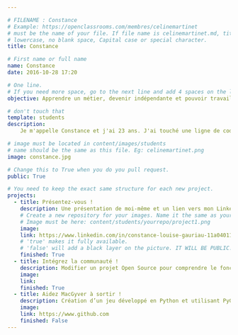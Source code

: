 ```yaml
---

# FILENAME : Constance
# Example: https://openclassrooms.com/membres/celinemartinet
# must be the name of your file. If file name is celinemartinet.md, title is celinemartinet.
# lowercase, no blank space, Capital case or special character.
title: Constance

# First name or full name
name: Constance
date: 2016-10-28 17:20

# One line.
# If you need more space, go to the next line and add 4 spaces on the left, as in 'description'.
objective: Apprendre un métier, devenir indépendante et pouvoir travailler d'un bureau ou dans mon canapé.

# don't touch that
template: students
description:
    Je m'appelle Constance et j'ai 23 ans. J'ai touché une ligne de code pour la première fois à 13 ans et j'ai tout de suite adoré ça. Je suis la formation python sur OpenClassrooms.

# image must be located in content/images/students
# name should be the same as this file. Eg: celinemartinet.png
image: constance.jpg

# Change this to True when you do you pull request.
public: True

# You need to keep the exact same structure for each new project.
projects:
  - title: Présentez-vous !
    description: Une présentation de moi-même et un lien vers mon LinkedIn 
    # Create a new repository for your images. Name it the same as your nickname and profile picture.
    # Image must be here: content/students/yourrepo/project1.png
    image: 
    link: https://www.linkedin.com/in/constance-louise-gauriau-11a040117?lipi=urn%3Ali%3Apage%3Ad_flagship3_profile_view_base%3B3BF9pYcdRkeg5I0NEV%2BLiA%3D%3Dl
    # 'true' makes it fully available.
    # 'false' will add a black layer on the picture. IT WILL BE PUBLIC!
    finished: True
  - title: Intégrez la communauté !
    description: Modifier un projet Open Source pour comprendre le fonctionnement de Git, de Github et des pull requests. 
    image:
    link: 
    finished: True
  - title: Aidez MacGyver à sortir !
    description: Création d’un jeu développé en Python et utilisant PyGame.
    image: 
    link: https://www.github.com
    finished: False
---
```

